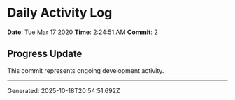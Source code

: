 # Daily Activity Log

**Date**: Tue Mar 17 2020
**Time**: 2:24:51 AM
**Commit**: 2

## Progress Update

This commit represents ongoing development activity.

---
Generated: 2025-10-18T20:54:51.692Z
